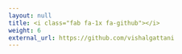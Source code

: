 ```yaml
---
layout: null
title: <i class="fab fa-1x fa-github"></i>
weight: 6
external_url: https://github.com/vishalgattani
---
```

